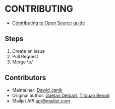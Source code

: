 # CONTRIBUTING

* [Contributing to Open Source guide](https://guides.github.com/activities/contributing-to-open-source/)

## Steps

1. Create an Issue
2. Pull Request
3. Merge \o/

## Contributors

* Maintainer: [Dawid Janik](https://github.com/TheDoctor0)
* Original author: [Gaetan Delbart](https://github.com/gagaXD), [Titouan Benoit](https://github.com/Nightbr)
* Mailjet API <api@mailjet.com>
